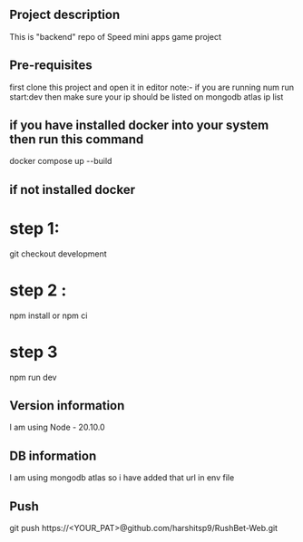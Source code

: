 ## Project description

This is "backend" repo of Speed mini apps game project

## Pre-requisites

first clone this project and open it in editor
note:- if you are running num run start:dev then make sure your ip should be listed on mongodb atlas ip list

## if you have installed docker into your system then run this command

docker compose up --build

## if not installed docker

# step 1:

git checkout development

# step 2 :

npm install or npm ci

# step 3

npm run dev

## Version information

I am using Node - 20.10.0

## DB information

I am using mongodb atlas so i have added that url in env file

## Push

git push https://<YOUR_PAT>@github.com/harshitsp9/RushBet-Web.git
